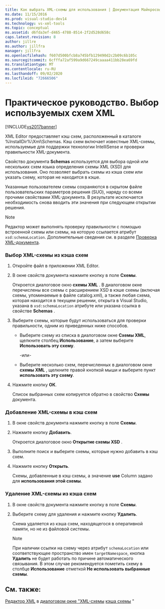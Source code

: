 ```yaml
---
title: Как выбрать XML-схемы для использования | Документация Майкрософт
ms.date: 11/15/2016
ms.prod: visual-studio-dev14
ms.technology: vs-xml-tools
ms.topic: conceptual
ms.assetid: d6fda3ef-d465-4788-8514-2f2d528d658c
caps.latest.revision: 8
author: jillre
ms.author: jillfra
manager: jillfra
ms.openlocfilehash: f607d500bfcb8a745bfb129490d2c2b09c6b105c
ms.sourcegitcommit: 6cfffa72af599a9d667249caaaa411bb28ea69fd
ms.translationtype: MT
ms.contentlocale: ru-RU
ms.lasthandoff: 09/02/2020
ms.locfileid: "72666506"
---
```

# <a name="how-to-select-the-xml-schemas-to-use"></a>Практическое руководство. Выбор используемых схем XML
[!INCLUDE[vs2017banner](../includes/vs2017banner.md)]

XML Editor предоставляет кэш схем, расположенный в каталоге %InstallDir%\Xml\Schemas. Кэш схем включает известные XML-схемы, используемые для поддержки технологии IntelliSense и проверки правильности XML-документа.

 Свойство документа **Schemas** используется для выбора одной или нескольких схем языка определения схемы XML (XSD) для использования. Оно позволяет выбрать схемы из кэша схем или указать схему, которая не находится в кэше.

 Указанные пользователем схемы сохраняются в скрытом файле пользовательских параметров решения (SUO), наряду со всеми прочими свойствами XML-документа. В результате исключается необходимость снова вводить эти значения при следующем открытии решения.

> [!NOTE]
> Редактор может выполнять проверку правильности с помощью встроенной схемы или схемы, на которую ссылается атрибут `xsd:schemaLocation`. Дополнительные сведения см. в разделе [Проверка XML-документа](../xml-tools/xml-document-validation.md).

### <a name="to-select-an-xml-schema-from-the-schema-cache"></a>Выбор XML-схемы из кэша схем

1. Откройте файл в приложении XML Editor.

2. В окне свойств документа нажмите кнопку в поле **Схемы**.

    Откроется диалоговое окно **схемы XML** . В диалоговом окне перечислены все схемы с расширением XSD в кэше схемы (включая схемы, упоминаемые в файле catalog.xml), а также любая схема, которая находится в текущем решении, открыта в Visual Studio, указана в `xsd:schemaLocation` атрибуте или указана ссылка в свойстве **Schemas** .

3. Выберите схемы, которые будут использоваться для проверки правильности, одним из приведенных ниже способов.

   - Выберите схему из списка в диалоговом окне **Схемы XML**, щелкните столбец **Использование**, а затем выберите **Использовать эту схему**.

     -или-

   - Выберите несколько схем, перечисленных в диалоговом окне **схемы XML** , щелкните правой кнопкой мыши и выберите пункт **использовать эту схему**.

4. Нажмите кнопку **ОК**.

    Список выбранных схем копируется обратно в свойство **Схемы** документа.

### <a name="to-add-an-xml-schema-to-the-schema-cache"></a>Добавление XML-схемы в кэш схем

1. В окне свойств документа нажмите кнопку в поле **Схемы**.

2. Нажмите кнопку **Добавить**.

     Откроется диалоговое окно **Открытие схемы XSD** .

3. Выполните поиск и выберите схемы, которые нужно добавить в кэш схем.

4. Нажмите кнопку **Открыть**.

     Схемы, добавленные в кэш схемы, а значение **use** Column задано для **использования этой схемы**.

### <a name="to-delete-an-xml-schema-from-the-schema-cache"></a>Удаление XML-схемы из кэша схем

1. В окне свойств документа нажмите кнопку в поле **Схемы**.

2. Выберите схему для удаления и нажмите кнопку **Удалить**.

     Схема удаляется из кэша схем, находящегося в оперативной памяти, но не из файловой системы.

    > [!NOTE]
    > При наличии ссылки на схему через атрибут `schemaLocation` или соответствующее пространство имен `targetNamespace`, кнопка **Удалить** не будет работать по причине автоматического связывания. В этом случае рекомендуется пометить схему в столбце **Использование** отметкой **Не использовать выбранные схемы**.

## <a name="see-also"></a>См. также:
 [Редактор XML](../xml-tools/xml-editor.md) в [диалоговом окне "XML-схемы](../xml-tools/xml-schemas-dialog-box.md) [кэша схемы](../xml-tools/schema-cache.md) "
